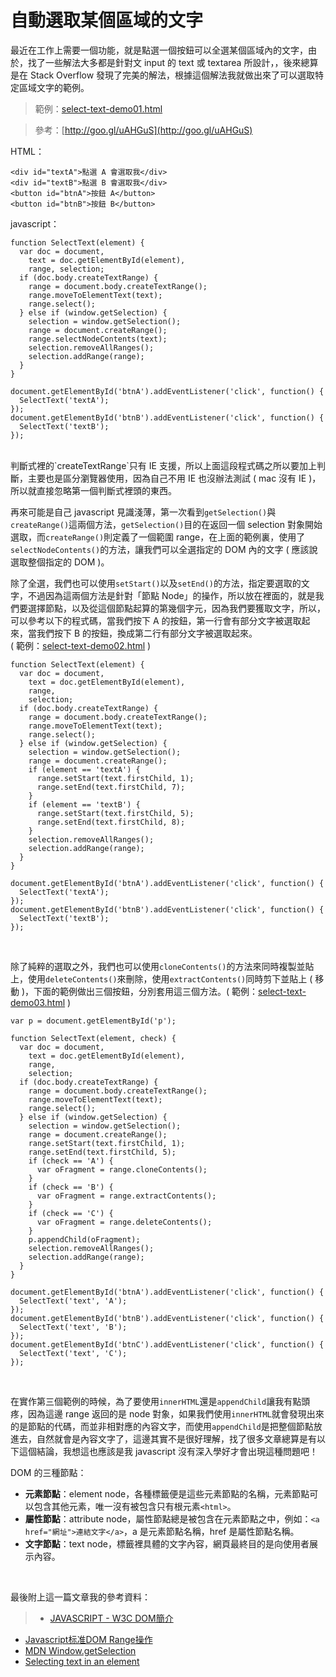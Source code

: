 # 自動選取某個區域的文字 

最近在工作上需要一個功能，就是點選一個按鈕可以全選某個區域內的文字，由於，找了一些解法大多都是針對文 input 的 text 或 textarea 所設計，，後來總算是在 Stack Overflow 發現了完美的解法，根據這個解法我就做出來了可以選取特定區域文字的範例。 

> 範例：[select-text-demo01.html](/demo/201508/select-text-demo01.html)

> 參考：[http://goo.gl/uAHGuS](http://goo.gl/uAHGuS)  

HTML：

	<div id="textA">點選 A 會選取我</div>
	<div id="textB">點選 B 會選取我</div>
	<button id="btnA">按鈕 A</button>
	<button id="btnB">按鈕 B</button>

javascript：

	function SelectText(element) {
	  var doc = document,
	    text = doc.getElementById(element),
	    range, selection;
	  if (doc.body.createTextRange) {
	    range = document.body.createTextRange();
	    range.moveToElementText(text);
	    range.select();
	  } else if (window.getSelection) {
	    selection = window.getSelection();
	    range = document.createRange();
	    range.selectNodeContents(text);
	    selection.removeAllRanges();
	    selection.addRange(range);
	  }
	}

	document.getElementById('btnA').addEventListener('click', function() {
	  SelectText('textA');
	});
	document.getElementById('btnB').addEventListener('click', function() {
	  SelectText('textB');
	});

<br/>
判斷式裡的`createTextRange`只有 IE 支援，所以上面這段程式碼之所以要加上判斷，主要也是區分瀏覽器使用，因為自己不用 IE 也沒辦法測試 ( mac 沒有 IE )，所以就直接忽略第一個判斷式裡頭的東西。

再來可能是自己 javascript 見識淺薄，第一次看到`getSelection()`與`createRange()`這兩個方法，`getSelection()`目的在返回一個 selection 對象開始選取，而`createRange()`則定義了一個範圍 range，在上面的範例裏，使用了`selectNodeContents()`的方法，讓我們可以全選指定的 DOM 內的文字 ( 應該說選取整個指定的 DOM )。

除了全選，我們也可以使用`setStart()`以及`setEnd()`的方法，指定要選取的文字，不過因為這兩個方法是針對「節點 Node」的操作，所以放在裡面的，就是我們要選擇節點，以及從這個節點起算的第幾個字元，因為我們要獲取文字，所以，可以參考以下的程式碼，當我們按下 A 的按鈕，第一行會有部分文字被選取起來，當我們按下 B 的按鈕，換成第二行有部分文字被選取起來。   
( 範例：[select-text-demo02.html](/demo/201508/select-text-demo02.html) )

	function SelectText(element) {
	  var doc = document,
	    text = doc.getElementById(element),
	    range,
	    selection;
	  if (doc.body.createTextRange) {
	    range = document.body.createTextRange();
	    range.moveToElementText(text);
	    range.select();
	  } else if (window.getSelection) {
	    selection = window.getSelection();
	    range = document.createRange();
	    if (element == 'textA') {
	      range.setStart(text.firstChild, 1);
	      range.setEnd(text.firstChild, 7);
	    }
	    if (element == 'textB') {
	      range.setStart(text.firstChild, 5);
	      range.setEnd(text.firstChild, 8);
	    }
	    selection.removeAllRanges();
	    selection.addRange(range);
	  }
	}

	document.getElementById('btnA').addEventListener('click', function() {
	  SelectText('textA');
	});
	document.getElementById('btnB').addEventListener('click', function() {
	  SelectText('textB');
	});

<br/>

除了純粹的選取之外，我們也可以使用`cloneContents()`的方法來同時複製並貼上，使用`deleteContents()`來刪除，使用`extractContents()`同時剪下並貼上 ( 移動 )，下面的範例做出三個按鈕，分別套用這三個方法。( 範例：[select-text-demo03.html](/demo/201508/select-text-demo03.html) )

	var p = document.getElementById('p');

	function SelectText(element, check) {
	  var doc = document,
	    text = doc.getElementById(element),
	    range,
	    selection;
	  if (doc.body.createTextRange) {
	    range = document.body.createTextRange();
	    range.moveToElementText(text);
	    range.select();
	  } else if (window.getSelection) {
	    selection = window.getSelection();
	    range = document.createRange();
	    range.setStart(text.firstChild, 1);
	    range.setEnd(text.firstChild, 5);
	    if (check == 'A') {
	      var oFragment = range.cloneContents();
	    }
	    if (check == 'B') {
	      var oFragment = range.extractContents();
	    }
	    if (check == 'C') {
	      var oFragment = range.deleteContents();
	    }
	    p.appendChild(oFragment);
	    selection.removeAllRanges();
	    selection.addRange(range);
	  }
	}

	document.getElementById('btnA').addEventListener('click', function() {
	  SelectText('text', 'A');
	});
	document.getElementById('btnB').addEventListener('click', function() {
	  SelectText('text', 'B');
	});
	document.getElementById('btnC').addEventListener('click', function() {
	  SelectText('text', 'C');
	});

<br/>

在實作第三個範例的時候，為了要使用`innerHTML`還是`appendChild`讓我有點頭疼，因為這邊 range 返回的是 node 對象，如果我們使用`innerHTML`就會發現出來的是節點的代碼，而並非相對應的內容文字，而使用`appendChild`是把整個節點放進去，自然就會是內容文字了，這邊其實不是很好理解，找了很多文章總算是有以下這個結論，我想這也應該是我 javascript 沒有深入學好才會出現這種問題吧！

DOM 的三種節點：

- **元素節點**：element node，各種標籤便是這些元素節點的名稱，元素節點可以包含其他元素，唯一沒有被包含只有根元素`<html>`。
- **屬性節點**：attribute node，屬性節點總是被包含在元素節點之中，例如：`<a href="網址">連結文字</a>`，a 是元素節點名稱，href 是屬性節點名稱。
- **文字節點**：text node，標籤裡具體的文字內容，網頁最終目的是向使用者展示內容。

<br/>

最後附上這一篇文章我的參考資料：

>- [JAVASCRIPT - W3C DOM簡介](http://blog.kkbruce.net/2012/02/javascript-w3c-dom.html#.VdHiKVOqqkp)
- [Javascript标准DOM Range操作](http://www.cnblogs.com/rainman/archive/2011/02/28/1967488.html)
- [MDN Window.getSelection](https://developer.mozilla.org/zh-CN/docs/Web/API/Window/getSelection)
- [Selecting text in an element](http://stackoverflow.com/questions/985272/selecting-text-in-an-element-akin-to-highlighting-with-your-mouse/987376#987376)


